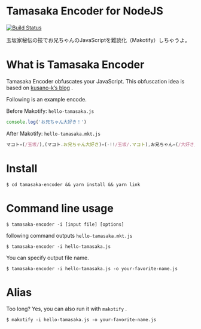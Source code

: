 # Tamasaka Encoder for NodeJS
[![Build Status](https://travis-ci.com/tamasakamakoto/tamasaka-encoder.svg?branch=master)](https://travis-ci.com/tamasakamakoto/tamasaka-encoder)

玉坂家秘伝の技でお兄ちゃんのJavaScriptを難読化（Makotify）しちゃうよ。

# What is Tamasaka Encoder

Tamasaka Encoder obfuscates your JavaScript. This obfuscation idea is based on [kusano-k’s blog](https://kusano-k.hatenadiary.com/entry/20120421/1335006525) .

Following is an example encode.

Before Makotify: `hello-tamasaka.js`
```js
console.log('お兄ちゃん大好き！')
```

After Makotify: `hello-tamasaka.mkt.js`
```js
マコト=(/玉坂/),(マコト.お兄ちゃん大好き)=(-!!/玉坂/.マコト),お兄ちゃん=(/大好き/),お兄ちゃん.大好き=(- -!マコト.お兄ちゃん大好き),マコト.玉坂=お兄ちゃん.大好き- -!マコト.お兄ちゃん大好き,お兄ちゃん.今何してるの=マコト.玉坂- -お兄ちゃん.大好き,マコト.お兄ちゃん=お兄ちゃん.今何してるの- -!マコト.お兄ちゃん大好き,お兄ちゃん.もっと近くで見ていいんだよ=マコト.お兄ちゃん- -お兄ちゃん.大好き,マコト.レッスンするならお兄ちゃんと二人がいいな=お兄ちゃん.もっと近くで見ていいんだよ- -!マコト.お兄ちゃん大好き,お兄ちゃん.今日のマコトは可愛いですか=マコト.レッスンするならお兄ちゃんと二人がいいな- -お兄ちゃん.大好き,マコト.どんなことされたってお兄ちゃんのこと好きだからね=お兄ちゃん.今日のマコトは可愛いですか- -!マコト.お兄ちゃん大好き,お兄ちゃん.あんまり八方美人なのはダメだよ=マコト.どんなことされたってお兄ちゃんのこと好きだからね- -お兄ちゃん.大好き,ｰ="",マコト.悪い子です=!マコト.お兄ちゃん大好き+ｰ,お兄ちゃん.マコトが怖いの=!お兄ちゃん.大好き+ｰ,マコト.お兄ちゃん好き={"玉坂":!お兄ちゃん.大好き}+ｰ,お兄ちゃん.マコト好き好き=マコト.お兄ちゃんと両想い+ｰ,マコト.わんわんライブ=お兄ちゃん.マコトが怖いの[お兄ちゃん.大好き],マコト.私服=マコト.お兄ちゃん好き[マコト.玉坂],マコト.リボンドレス=マコト.お兄ちゃん好き[お兄ちゃん.もっと近くで見ていいんだよ],マコト.秋制服=お兄ちゃん.マコト好き好き[マコト.玉坂],マコト.ブルードレス=マコト.悪い子です[お兄ちゃん.今何してるの],マコト.本当の視線=お兄ちゃん.マコトが怖いの[マコト.お兄ちゃん大好き],マコト.バレンタイン=お兄ちゃん.マコト好き好き[お兄ちゃん.大好き],マコト.ロッカールーム=マコト.お兄ちゃん好き[お兄ちゃん.大好き],マコト.プールサイド=マコト.悪い子です[お兄ちゃん.大好き],マコト.ソフトボール=お兄ちゃん.マコトが怖いの[お兄ちゃん.今何してるの],マコト.桜雨の下で=マコト.悪い子です[マコト.お兄ちゃん大好き],マコト.特別なお弁当=お兄ちゃん.マコト好き好き[マコト.お兄ちゃん大好き],マコト.特別なおそば="お兄ちゃん\"大好き\\\\\\",マコト.ジョーカーゲーム=マコト.特別なおそば[お兄ちゃん.もっと近くで見ていいんだよ],マコト.最高のデート=マコト.特別なおそば[お兄ちゃん.あんまり八方美人なのはダメだよ],マコト.想って引いたら=マコト.最高のデート+マコト.特別なお弁当,マコト.素敵な報告=マコト.想って引いたら+マコト.お兄ちゃん大好き+マコト.お兄ちゃん大好き,マコト.片想いジャケ=マコト.リボンドレス+マコト.ロッカールーム+マコト.バレンタイン+マコト.ソフトボール+マコト.桜雨の下で+マコト.プールサイド+マコト.特別なお弁当+マコト.リボンドレス+マコト.桜雨の下で+マコト.ロッカールーム+マコト.プールサイド,マコト.忘れっぽいんです=マコト.プールサイド+マコト.ブルードレス+マコト.桜雨の下で+マコト.特別なお弁当+マコト.プールサイド+マコト.バレンタイン+マコト.ジョーカーゲーム+マコト.素敵な報告+マコト.レッスンするならお兄ちゃんと二人がいいな+お兄ちゃん.今何してるの+マコト.素敵な報告+マコト.レッスンするならお兄ちゃんと二人がいいな+マコト.本当の視線+マコト.素敵な報告+マコト.レッスンするならお兄ちゃんと二人がいいな+マコト.ブルードレス+マコト.素敵な報告+お兄ちゃん.今日のマコトは可愛いですか+お兄ちゃん.今何してるの+マコト.素敵な報告+マコト.レッスンするならお兄ちゃんと二人がいいな+マコト.本当の視線+マコト.素敵な報告+マコト.レッスンするならお兄ちゃんと二人がいいな+マコト.リボンドレス+マコト.素敵な報告+マコト.レッスンするならお兄ちゃんと二人がいいな+お兄ちゃん.もっと近くで見ていいんだよ+マコト.素敵な報告+マコト.玉坂+マコト.ブルードレス+マコト.素敵な報告+マコト.レッスンするならお兄ちゃんと二人がいいな+マコト.リボンドレス+マコト.素敵な報告+マコト.レッスンするならお兄ちゃんと二人がいいな+マコト.本当の視線+マコト.素敵な報告+マコト.レッスンするならお兄ちゃんと二人がいいな+お兄ちゃん.今日のマコトは可愛いですか+マコト.素敵な報告+マコト.玉坂+マコト.どんなことされたってお兄ちゃんのこと好きだからね+マコト.素敵な報告+マコト.玉坂+お兄ちゃん.今日のマコトは可愛いですか+マコト.想って引いたら+お兄ちゃん.今何してるの+マコト.お兄ちゃん大好き+マコト.お兄ちゃん+マコト.わんわんライブ+マコト.想って引いたら+お兄ちゃん.もっと近くで見ていいんだよ+お兄ちゃん.大好き+マコト.お兄ちゃん+マコト.お兄ちゃん+マコト.想って引いたら+お兄ちゃん.今何してるの+マコト.お兄ちゃん大好き+マコト.レッスンするならお兄ちゃんと二人がいいな+お兄ちゃん.大好き+マコト.想って引いたら+お兄ちゃん.今何してるの+マコト.お兄ちゃん大好き+マコト.どんなことされたってお兄ちゃんのこと好きだからね+お兄ちゃん.今何してるの+マコト.想って引いたら+お兄ちゃん.今何してるの+マコト.お兄ちゃん大好き+お兄ちゃん.あんまり八方美人なのはダメだよ+お兄ちゃん.今何してるの+マコト.想って引いたら+お兄ちゃん.もっと近くで見ていいんだよ+お兄ちゃん.あんまり八方美人なのはダメだよ+マコト.玉坂+お兄ちゃん.今日のマコトは可愛いですか+マコト.想って引いたら+お兄ちゃん.もっと近くで見ていいんだよ+お兄ちゃん.あんまり八方美人なのはダメだよ+お兄ちゃん.今日のマコトは可愛いですか+マコト.秋制服+マコト.想って引いたら+お兄ちゃん.今何してるの+マコト.お兄ちゃん大好き+マコト.お兄ちゃん+マコト.秋制服+マコト.想って引いたら+マコト.本当の視線+マコト.本当の視線+マコト.お兄ちゃん大好き+お兄ちゃん.大好き+マコト.素敵な報告+マコト.玉坂+お兄ちゃん.今日のマコトは可愛いですか+マコト.素敵な報告+マコト.玉坂+お兄ちゃん.あんまり八方美人なのはダメだよ+マコト.素敵な報告+マコト.お兄ちゃん大好き+マコト.わんわんライブ+マコト.ジョーカーゲーム,マコト.片想いジャケ=マコト.お兄ちゃん大好き[マコト.片想いジャケ][マコト.片想いジャケ],マコト.忘れっぽいんです=マコト.片想いジャケ(マコト.忘れっぽいんです)(マコト.お兄ちゃん大好き),マコト.忘れっぽいんです=マコト.片想いジャケ(マコト.忘れっぽいんです),マコト.忘れっぽいんです=マコト.忘れっぽいんです(マコト.片想いジャケ[マコト.お兄ちゃん大好き]),(マコト)=(/玉坂/),(マコト.お兄ちゃん大好き)=(-!!/玉坂/.マコト),(お兄ちゃん)=(/大好き/),お兄ちゃん.大好き=(- -!マコト.お兄ちゃん大好き),マコト.玉坂=お兄ちゃん.大好き- -!マコト.お兄ちゃん大好き,(お兄ちゃん.今何してるの)=マコト.玉坂- -お兄ちゃん.大好き,マコト.お兄ちゃん=お兄ちゃん.今何してるの- -!マコト.お兄ちゃん大好き,お兄ちゃん.もっと近くで見ていいんだよ=(マコト.お兄ちゃん- -お兄ちゃん.大好き),マコト.レッスンするならお兄ちゃんと二人がいいな=お兄ちゃん.もっと近くで見ていいんだよ- -!マコト.お兄ちゃん大好き,お兄ちゃん.今日のマコトは可愛いですか=マコト.レッスンするならお兄ちゃんと二人がいいな- -お兄ちゃん.大好き,マコト.どんなことされたってお兄ちゃんのこと好きだからね=お兄ちゃん.今日のマコトは可愛いですか- -!マコト.お兄ちゃん大好き,お兄ちゃん.あんまり八方美人なのはダメだよ=マコト.どんなことされたってお兄ちゃんのこと好きだからね- -お兄ちゃん.大好き,お兄ちゃん
```

# Install

```shell
$ cd tamasaka-encoder && yarn install && yarn link
```

# Command line usage

```shell
$ tamasaka-encoder -i [input file] [options]
```

following command outputs `hello-tamasaka.mkt.js`

```shell
$ tamasaka-encoder -i hello-tamasaka.js
```

You can specify output file name.

```shell
$ tamasaka-encoder -i hello-tamasaka.js -o your-favorite-name.js
```

# Alias
Too long? Yes, you can also run it with `makotify` .
```shell
$ makotify -i hello-tamasaka.js -o your-favorite-name.js
```
